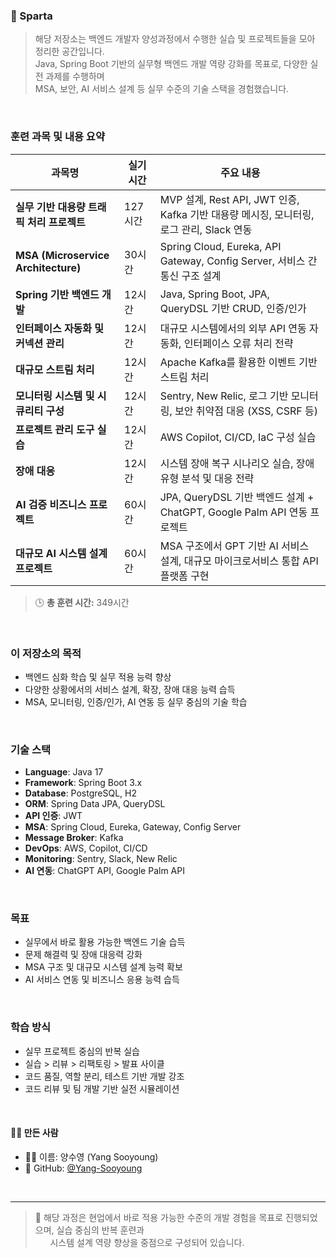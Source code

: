 ### 🧠 Sparta

> 해당 저장소는 백엔드 개발자 양성과정에서 수행한 실습 및 프로젝트들을 모아 정리한 공간입니다.\
> Java, Spring Boot 기반의 실무형 백엔드 개발 역량 강화를 목표로, 다양한 실전 과제를 수행하며 \
> MSA, 보안, AI 서비스 설계 등 실무 수준의 기술 스택을 경험했습니다.

<br/>

### 훈련 과목 및 내용 요약

| 과목명                                 | 실기 시간 | 주요 내용                                                             |
| ----------------------------------- | ----- | ----------------------------------------------------------------- |
| **실무 기반 대용량 트래픽 처리 프로젝트**           | 127시간 | MVP 설계, Rest API, JWT 인증, Kafka 기반 대용량 메시징, 모니터링, 로그 관리, Slack 연동 |
| **MSA (Microservice Architecture)** | 30시간  | Spring Cloud, Eureka, API Gateway, Config Server, 서비스 간 통신 구조 설계  |
| **Spring 기반 백엔드 개발**                | 12시간  | Java, Spring Boot, JPA, QueryDSL 기반 CRUD, 인증/인가                   |
| **인터페이스 자동화 및 커넥션 관리**              | 12시간  | 대규모 시스템에서의 외부 API 연동 자동화, 인터페이스 오류 처리 전략                          |
| **대규모 스트림 처리**                      | 12시간  | Apache Kafka를 활용한 이벤트 기반 스트림 처리                                   |
| **모니터링 시스템 및 시큐리티 구성**              | 12시간  | Sentry, New Relic, 로그 기반 모니터링, 보안 취약점 대응 (XSS, CSRF 등)            |
| **프로젝트 관리 도구 실습**                   | 12시간  | AWS Copilot, CI/CD, IaC 구성 실습                                     |
| **장애 대응**                           | 12시간  | 시스템 장애 복구 시나리오 실습, 장애 유형 분석 및 대응 전략                               |
| **AI 검증 비즈니스 프로젝트**                 | 60시간  | JPA, QueryDSL 기반 백엔드 설계 + ChatGPT, Google Palm API 연동 프로젝트        |
| **대규모 AI 시스템 설계 프로젝트**              | 60시간  | MSA 구조에서 GPT 기반 AI 서비스 설계, 대규모 마이크로서비스 통합 API 플랫폼 구현              |

> 🕒 **총 훈련 시간:** 349시간

<br/>

### 이 저장소의 목적

* 백엔드 심화 학습 및 실무 적용 능력 향상
* 다양한 상황에서의 서비스 설계, 확장, 장애 대응 능력 습득
* MSA, 모니터링, 인증/인가, AI 연동 등 실무 중심의 기술 학습

<br/>

### 기술 스택

* **Language**: Java 17
* **Framework**: Spring Boot 3.x
* **Database**: PostgreSQL, H2
* **ORM**: Spring Data JPA, QueryDSL
* **API 인증**: JWT
* **MSA**: Spring Cloud, Eureka, Gateway, Config Server
* **Message Broker**: Kafka
* **DevOps**: AWS, Copilot, CI/CD
* **Monitoring**: Sentry, Slack, New Relic
* **AI 연동**: ChatGPT API, Google Palm API

<br/>

### 목표

* 실무에서 바로 활용 가능한 백엔드 기술 습득
* 문제 해결력 및 장애 대응력 강화
* MSA 구조 및 대규모 시스템 설계 능력 확보
* AI 서비스 연동 및 비즈니스 응용 능력 습득

<br/>

### 학습 방식

* 실무 프로젝트 중심의 반복 실습
* 실습 > 리뷰 > 리팩토링 > 발표 사이클
* 코드 품질, 역할 분리, 테스트 기반 개발 강조
* 코드 리뷰 및 팀 개발 기반 실전 시뮬레이션

<br/>

#### 🙋‍♀️ 만든 사람

- 👩‍💻 이름: 양수영 (Yang Sooyoung)
- 🔗 GitHub: [@Yang-Sooyoung](https://github.com/Yang-Sooyoung)

<br/>


---

> 💬 해당 과정은 현업에서 바로 적용 가능한 수준의 개발 경험을 목표로 진행되었으며, 실습 중심의 반복 훈련과 \
> &nbsp;&nbsp;&nbsp;&nbsp;&nbsp; 시스템 설계 역량 향상을 중점으로 구성되어 있습니다.


